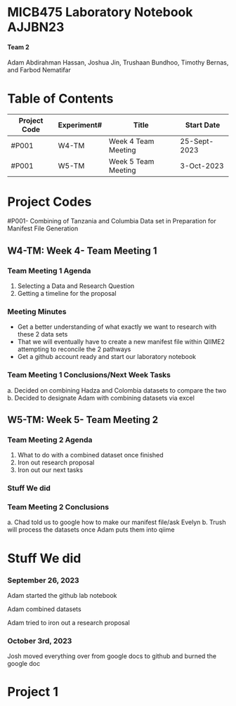 # MICB475 Laboratory Notebook AJJBN23
#### **Team 2**

Adam Abdirahman Hassan, Joshua Jin, Trushaan Bundhoo, Timothy Bernas, and Farbod Nematifar





# Table of Contents
|Project Code|Experiment#|Title|Start Date|
|------------|-----------|-----|----------|
|#P001      |W4-TM|Week 4 Team Meeting|25-Sept-2023|
|#P001      |W5-TM|Week 5 Team Meeting|3-Oct-2023
# Project Codes
#P001- Combining of Tanzania and Columbia Data set in Preparation for Manifest File Generation


## W4-TM: Week 4- Team Meeting 1

### Team Meeting 1 Agenda
1. Selecting a Data and Research Question
2. Getting a timeline for the proposal

### **Meeting Minutes**
* Get a better understanding of what exactly we want to research with these 2 data sets
* That we will eventually have to create a new manifest file within QIIME2 attempting to reconcile the 2 pathways
* Get a github account ready and start our laboratory notebook 

### Team Meeting 1 Conclusions/Next Week Tasks
   a. Decided on combining Hadza and Colombia datasets to compare the two
   b. Decided to designate Adam with combining datasets via excel


## W5-TM: Week 5- Team Meeting 2

### Team Meeting 2 Agenda 
1. What to do with a combined dataset once finished
2. Iron out research proposal
3. Iron out our next tasks


### Stuff We did 

   
### Team Meeting 2 Conclusions 
  a. Chad told us to google how to make our manifest file/ask Evelyn
  b. Trush will process the datasets once Adam puts them into qiime  

# Stuff We did 

### September 26, 2023

Adam started the github lab notebook 

Adam combined datasets

Adam tried to iron out a research proposal 

### October 3rd, 2023

Josh moved everything over from google docs to github and burned the google doc 

# Project 1


